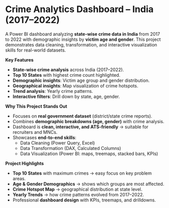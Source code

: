 # Crime Analytics Dashboard – India (2017–2022)
A Power BI dashboard analyzing **state-wise crime data in India** from 2017 to 2022 with demographic insights by **victim age and gender**. This project demonstrates data cleaning, transformation, and interactive visualization skills for real-world datasets.


**Key Features**
- **State-wise crime analysis** across India (2017–2022).  
- **Top 10 States** with highest crime count highlighted.  
- **Demographic insights**: Victim age group and gender distribution.  
- **Geographical insights**: Map visualization of crime hotspots.  
- **Trend analysis**: Yearly crime patterns.  
- **Interactive filters**: Drill down by state, age, gender.
  

**Why This Project Stands Out**
- Focuses on **real government dataset** (district/state crime reports).
- Combines **demographic breakdowns (age, gender)** with crime analysis.
- Dashboard is **clean, interactive, and ATS-friendly** → suitable for recruiters and MNCs.
- Showcases **end-to-end skills**:  
  - Data Cleaning (Power Query, Excel)  
  - Data Transformation (DAX, Calculated Columns)  
  - Data Visualization (Power BI: maps, treemaps, stacked bars, KPIs)
    
 
**Project Highlights**
- **Top 10 States** with maximum crimes → easy focus on key problem areas.  
- **Age & Gender Demographics** → shows which groups are most affected.  
- **Crime Hotspot Map** → geographical distribution at state level.  
- **Yearly Trends** → how crime patterns evolved from 2017–2022.  
- Professional **dashboard design** with KPIs, treemaps, and drilldowns.  
